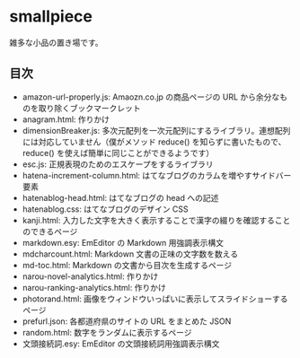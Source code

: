 # smallpiece
雑多な小品の置き場です。

## 目次
- amazon-url-properly.js: Amaozn.co.jp の商品ページの URL から余分なものを取り除くブックマークレット
- anagram.html: 作りかけ
- dimensionBreaker.js: 多次元配列を一次元配列にするライブラリ。連想配列には対応していません（僕がメソッド reduce() を知らずに書いたもので、 reduce() を使えば簡単に同じことができるようです）
- esc.js: 正規表現のためのエスケープをするライブラリ
- hatena-increment-column.html: はてなブログのカラムを増やすサイドバー要素
- hatenablog-head.html: はてなブログの head への記述
- hatenablog.css: はてなブログのデザイン CSS 
- kanji.html: 入力した文字を大きく表示することで漢字の綴りを確認することのできるページ
- markdown.esy: EmEditor の Markdown 用強調表示構文
- mdcharcount.html: Markdown 文書の正味の文字数を数える
- md-toc.html: Markdown の文書から目次を生成するページ
- narou-novel-analytics.html: 作りかけ
- narou-ranking-analytics.html: 作りかけ
- photorand.html: 画像をウィンドウいっぱいに表示してスライドショーするページ
- prefurl.json: 各都道府県のサイトの URL をまとめた JSON 
- random.html: 数字をランダムに表示するページ
- 文頭接続詞.esy: EmEditor の文頭接続詞用強調表示構文
